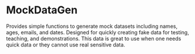 # MockDataGen
Provides simple functions to generate mock datasets including names, ages, emails, and dates.  Designed for quickly creating fake data for testing, teaching, and demonstrations. This data is great to use  when one needs quick data or they cannot use real sensitive data.
